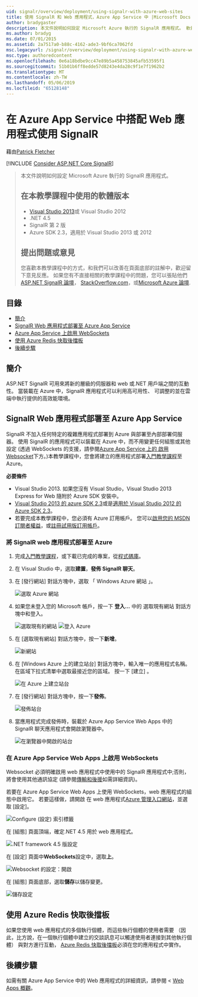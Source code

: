 ```yaml
---
uid: signalr/overview/deployment/using-signalr-with-azure-web-sites
title: 使用 SignalR 和 Web 應用程式，Azure App Service 中 |Microsoft Docs
author: bradygaster
description: 本文件說明如何設定 Microsoft Azure 執行的 SignalR 應用程式。 軟體版本會用於本教學課程，Visual Studio 2013 或 vis...
ms.author: bradyg
ms.date: 07/01/2015
ms.assetid: 2a7517a0-b88c-4162-ade3-9bf6ca7062fd
msc.legacyurl: /signalr/overview/deployment/using-signalr-with-azure-web-sites
msc.type: authoredcontent
ms.openlocfilehash: 0e6a18bdbe9cc47e89b5a458753845afb53595f1
ms.sourcegitcommit: 51b01b6ff8edde57d8243e4da28c9f1e7f1962b2
ms.translationtype: MT
ms.contentlocale: zh-TW
ms.lasthandoff: 05/06/2019
ms.locfileid: "65128148"
---
```

# <a name="using-signalr-with-web-apps-in-azure-app-service"></a>在 Azure App Service 中搭配 Web 應用程式使用 SignalR

藉由[Patrick Fletcher](https://github.com/pfletcher)

[!INCLUDE [Consider ASP.NET Core SignalR](~/includes/signalr/signalr-version-disambiguation.md)]

> 本文件說明如何設定 Microsoft Azure 執行的 SignalR 應用程式。
>
> ## <a name="software-versions-used-in-the-tutorial"></a>在本教學課程中使用的軟體版本
>
>
> - [Visual Studio 2013](https://my.visualstudio.com/Downloads?q=visual%20studio%202013)或 Visual Studio 2012
> - .NET 4.5
> - SignalR 第 2 版
> - Azure SDK 2.3，適用於 Visual Studio 2013 或 2012
>
>
>
> ## <a name="questions-and-comments"></a>提出問題或意見
>
> 您喜歡本教學課程中的方式，和我們可以改善在頁面底部的註解中，歡迎留下意見反應。 如果您有不直接相關的教學課程中的問題，您可以張貼他們[ASP.NET SignalR 論壇](https://forums.asp.net/1254.aspx/1?ASP+NET+SignalR)， [StackOverflow.com](http://stackoverflow.com/)，或[Microsoft Azure 論壇](https://social.msdn.microsoft.com/Forums/windowsazure/home?category=windowsazureplatform).

## <a name="table-of-contents"></a>目錄

- [簡介](#introduction)
- [SignalR Web 應用程式部署至 Azure App Service](#deploying)
- [Azure App Service 上啟用 WebSockets](#websocket)
- [使用 Azure Redis 快取後擋板](#backplane)
- [後續步驟](#nextsteps)

<a id="introduction"></a>
## <a name="introduction"></a>簡介

ASP.NET SignalR 可用來將新的層級的伺服器和 web 或.NET 用戶端之間的互動性。 當裝載在 Azure 中，SignalR 應用程式可以利用高可用性、 可調整的並在雲端中執行提供的高效能環境。

<a id="deploying"></a>
## <a name="deploying-a-signalr-web-app-to-azure-app-service"></a>SignalR Web 應用程式部署至 Azure App Service

SignalR 不加入任何特定的複雜應用程式部署到 Azure 與部署至內部部署伺服器。 使用 SignalR 的應用程式可以裝載在 Azure 中，而不用變更任何組態或其他設定 (透過 WebSockets 的支援，請參閱[Azure App Service 上的 啟用 Websocket](#websocket)下方。)本教學課程中，您會將建立的應用程式部署[入門教學課程](../getting-started/tutorial-getting-started-with-signalr.md)至 Azure。

**必要條件**

- Visual Studio 2013. 如果您沒有 Visual Studio，Visual Studio 2013 Express for Web 隨附於 Azure SDK 安裝中。
- [Visual Studio 2013 的 azure SDK 2.3](https://go.microsoft.com/fwlink/?linkid=324322&clcid=0x409)或是[適用於 Visual Studio 2012 的 Azure SDK 2.3](https://go.microsoft.com/fwlink/p/?linkid=323511)。
- 若要完成本教學課程中，您必須有 Azure 訂用帳戶。 您可以[啟用您的 MSDN 訂閱者權益](https://azure.microsoft.com/pricing/member-offers/msdn-benefits-details/)，或[註冊試用版訂用帳戶](https://azure.microsoft.com/pricing/free-trial/)。

### <a name="deploying-a-signalr-web-app-to-azure"></a>將 SignalR web 應用程式部署至 Azure

1. 完成[入門教學課程](../getting-started/tutorial-getting-started-with-signalr.md)，或下載已完成的專案，從[程式碼庫](https://code.msdn.microsoft.com/SignalR-Getting-Started-b9d18aa9)。
2. 在 Visual Studio 中，選取**建置**，**發佈 SignalR 聊天**。
3. 在 [發行網站] 對話方塊中，選取 「 Windows Azure 網站 」。

    ![選取 Azure 網站](using-signalr-with-azure-web-sites/_static/image1.png)
4. 如果您未登入您的 Microsoft 帳戶，按一下 **登入...** 中的 選取現有網站 對話方塊中和登入。

    ![選取現有的網站](using-signalr-with-azure-web-sites/_static/image2.png)    ![登入 Azure](using-signalr-with-azure-web-sites/_static/image3.png)
5. 在 [選取現有網站] 對話方塊中，按一下**新增**。

    ![新網站](using-signalr-with-azure-web-sites/_static/image4.png)
6. 在 [Windows Azure 上的建立站台] 對話方塊中，輸入唯一的應用程式名稱。 在區域下拉式清單中選取最接近您的區域。 按一下 [建立] 。

    ![在 Azure 上建立站台](using-signalr-with-azure-web-sites/_static/image5.png)
7. 在 [發行網站] 對話方塊中，按一下**發佈**。

    ![發佈站台](using-signalr-with-azure-web-sites/_static/image6.png)
8. 當應用程式完成發佈時，裝載於 Azure App Service Web Apps 中的 SignalR 聊天應用程式會開啟瀏覽器中。

    ![在瀏覽器中開啟的站台](using-signalr-with-azure-web-sites/_static/image7.png)

<a id="websocket"></a>
### <a name="enabling-websockets-on-azure-app-service-web-apps"></a>在 Azure App Service Web Apps 上啟用 WebSockets

Websocket 必須明確啟用 web 應用程式中使用中的 SignalR 應用程式中;否則，將會使用其他通訊協定 (請參閱[傳輸和後援](../getting-started/introduction-to-signalr.md#transports)如需詳細資訊)。

若要在 Azure App Service Web Apps 上使用 WebSockets，web 應用程式的組態中啟用它。 若要這樣做，請開啟 在 web 應用程式[Azure 管理入口網站](https://manage.windowsazure.com/)，並選取 [設定]。

![Configure (設定) 索引標籤](using-signalr-with-azure-web-sites/_static/image8.png)

在 [組態] 頁面頂端，確定.NET 4.5 用於 web 應用程式。

![.NET framework 4.5 版設定](using-signalr-with-azure-web-sites/_static/image9.png)

在 [設定] 頁面中**WebSockets**設定中，選取**上**。

![Websocket 的設定：開啟](using-signalr-with-azure-web-sites/_static/image10.png)

在 [組態] 頁面底部，選取**儲存**以儲存變更。

![儲存設定](using-signalr-with-azure-web-sites/_static/image11.png)

<a id="backplane"></a>
## <a name="using-the-azure-redis-cache-backplane"></a>使用 Azure Redis 快取後擋板

如果您使用 web 應用程式的多個執行個體，而這些執行個體的使用者需要 （因此，比方說，在一個執行個體中建立的交談訊息可以觸達使用者連接到其他執行個體） 與對方進行互動， [Azure Redis 快取後擋板](../performance/scaleout-with-redis.md)必須在您的應用程式中實作。

<a id="nextsteps"></a>
## <a name="next-steps"></a>後續步驟

如需有關 Azure App Service 中的 Web 應用程式的詳細資訊，請參閱 < [Web Apps 概觀](https://azure.microsoft.com/documentation/articles/app-service-web-overview/)。
